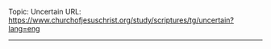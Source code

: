 Topic: Uncertain
URL: https://www.churchofjesuschrist.org/study/scriptures/tg/uncertain?lang=eng

---

